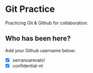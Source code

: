 # Git Practice

Practicing Git &amp; Github for collaboration.

## Who has been here?

Add your Github username below:

- [x] serranoarevalo!
- [x] confidential-nt
